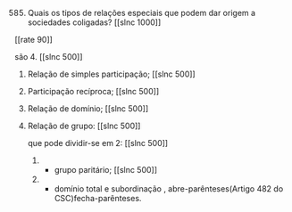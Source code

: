 585. Quais  os tipos de relações especiais que podem dar origem  a sociedades coligadas?
[[slnc 1000]]

[[rate 90]]

são 4. [[slnc 500]]

1) Relação de simples  participação;
[[slnc 500]]

2) Participação recíproca;
[[slnc 500]]

3) Relação de domínio;
[[slnc 500]]

4) Relação  de grupo:
[[slnc 500]]

    que pode dividir-se em 2: [[slnc 500]]
    1) - grupo paritário; [[slnc 500]]
    2) - domínio total e subordinação , abre-parênteses(Artigo 482  do CSC)fecha-parênteses.

